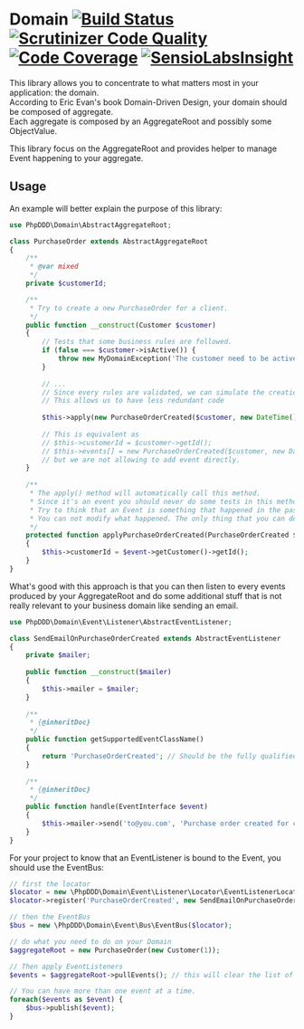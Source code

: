 
Domain [![Build Status](https://travis-ci.org/php-ddd/domain-event.svg?branch=master)](https://travis-ci.org/php-ddd/domain-event) [![Scrutinizer Code Quality](https://scrutinizer-ci.com/g/php-ddd/domain-event/badges/quality-score.png?b=master)](https://scrutinizer-ci.com/g/php-ddd/domain-event/?branch=master) [![Code Coverage](https://scrutinizer-ci.com/g/php-ddd/domain-event/badges/coverage.png?b=master)](https://scrutinizer-ci.com/g/php-ddd/domain-event/?branch=master) [![SensioLabsInsight](https://insight.sensiolabs.com/projects/a3b4f6d9-449e-4fca-97ad-710f2ca41642/mini.png)](https://insight.sensiolabs.com/projects/a3b4f6d9-449e-4fca-97ad-710f2ca41642)
======

This library allows you to concentrate to what matters most in your application: the domain.  
According to Eric Evan's book Domain-Driven Design, your domain should be composed of aggregate.  
Each aggregate is composed by an AggregateRoot and possibly some ObjectValue.

This library focus on the AggregateRoot and provides helper to manage Event happening to your aggregate.

Usage
-----

An example will better explain the purpose of this library:

```php
use PhpDDD\Domain\AbstractAggregateRoot;

class PurchaseOrder extends AbstractAggregateRoot
{
    /**
     * @var mixed
     */
    private $customerId;

    /**
     * Try to create a new PurchaseOrder for a client.
     */
    public function __construct(Customer $customer)
    {
        // Tests that some business rules are followed.
        if (false === $customer->isActive()) {
            throw new MyDomainException('The customer need to be active.');
        }
        
        // ...
        // Since every rules are validated, we can simulate the creation of the Event associated
        // This allows us to have less redundant code
        
        $this->apply(new PurchaseOrderCreated($customer, new DateTime()));
        
        // This is equivalent as
        // $this->customerId = $customer->getId();
        // $this->events[] = new PurchaseOrderCreated($customer, new DateTime());
        // but we are not allowing to add event directly.
    }
    
    /**
     * The apply() method will automatically call this method.
     * Since it's an event you should never do some tests in this method.
     * Try to think that an Event is something that happened in the past.
     * You can not modify what happened. The only thing that you can do is create another event to compensate.
     */
    protected function applyPurchaseOrderCreated(PurchaseOrderCreated $event)
    {
        $this->customerId = $event->getCustomer()->getId();
    }
}
```

What's good with this approach is that you can then listen to every events produced by your AggregateRoot and do some
additional stuff that is not really relevant to your business domain like sending an email.

```php
use PhpDDD\Domain\Event\Listener\AbstractEventListener;

class SendEmailOnPurchaseOrderCreated extends AbstractEventListener
{
    private $mailer;
    
    public function __construct($mailer)
    {
        $this->mailer = $mailer;
    }
    
    /**
     * {@inheritDoc}
     */
    public function getSupportedEventClassName()
    {
        return 'PurchaseOrderCreated'; // Should be the fully qualified class name of the event
    }
    
    /**
     * {@inheritDoc}
     */
    public function handle(EventInterface $event)
    {
        $this->mailer->send('to@you.com', 'Purchase order created for customer #' . $event->getCustomer()->getId());
    }
}
```

For your project to know that an EventListener is bound to the Event, you should use the EventBus:


```php
// first the locator
$locator = new \PhpDDD\Domain\Event\Listener\Locator\EventListenerLocator();
$locator->register('PurchaseOrderCreated', new SendEmailOnPurchaseOrderCreated(/* $mailer */));

// then the EventBus
$bus = new \PhpDDD\Domain\Event\Bus\EventBus($locator);

// do what you need to do on your Domain
$aggregateRoot = new PurchaseOrder(new Customer(1));

// Then apply EventListeners
$events = $aggregateRoot->pullEvents(); // this will clear the list of event in your AggregateRoot so an Event is trigger only once

// You can have more than one event at a time.
foreach($events as $event) {
    $bus->publish($event);
}
```
